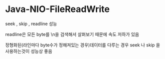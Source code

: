 Java-NIO-FileReadWrite
======================
seek , skip , readline 성능

readline은 모든 byte를 \n을 검색해서 살펴보기 때문에
속도 저하가 있음

정형화된(라인마다 byte수가 정해져있는 경우)데이터를 다루는 경우
seek 나 skip 을 사용하는것이 성능상 좋음
